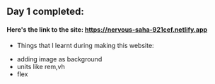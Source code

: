 ## Day 1 completed:

#### Here's the link to the site: https://nervous-saha-921cef.netlify.app

* Things that I learnt during making this website:
- adding image as background
- units like rem,vh 
- flex 